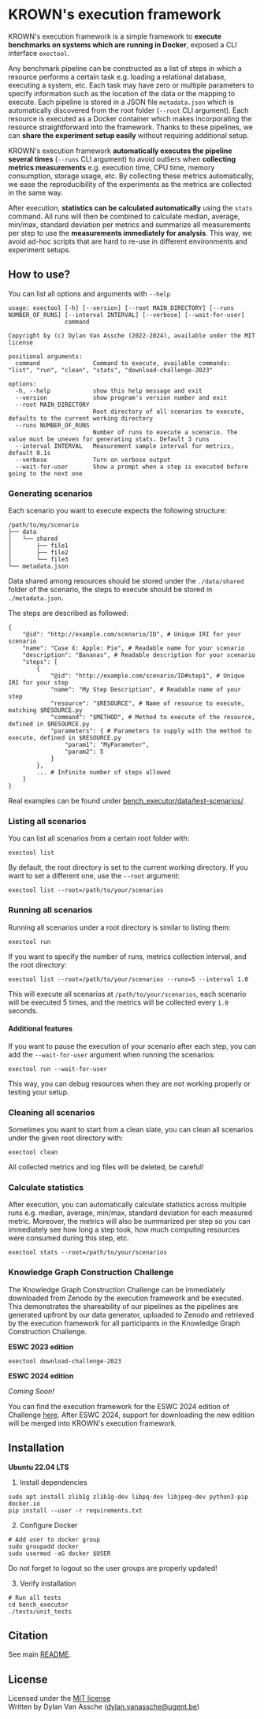 # KROWN's execution framework

KROWN's execution framework is a simple framework to **execute benchmarks
on systems which are running in Docker**, exposed a CLI interface `exectool`.

Any benchmark pipeline can be constructed as a list of steps in which a resource
performs a certain task e.g. loading a relational database, executing a system,
etc. Each task may have zero or multiple parameters to specify information such
as the location of the data or the mapping to execute. Each pipeline is stored
in a JSON file `metadata.json` which is automatically discovered from the root
folder (`--root` CLI argument). Each resource is executed as a Docker container
which makes incorporating the resource straightforward into the framework.
Thanks to these pipelines, we can **share the experiment setup easily**
without requiring additional setup.

KROWN's execution framework **automatically executes the pipeline several times**
(`--runs` CLI argument) to avoid outliers when **collecting metrics measurements**
e.g. execution time, CPU time, memory consumption, storage usage, etc.
By collecting these metrics automatically, we ease the reproducibility of the
experiments as the metrics are collected in the same way.

After execution, **statistics can be calculated automatically** using the `stats`
command. All runs will then be combined to calculate median, average, min/max,
standard deviation per metrics and summarize all measurements per step to use
the **measurements immediately for analysis**. This way, we avoid ad-hoc scripts
that are hard to re-use in different environments and experiment setups.

## How to use?

You can list all options and arguments with `--help`

```
usage: exectool [-h] [--version] [--root MAIN_DIRECTORY] [--runs NUMBER_OF_RUNS] [--interval INTERVAL] [--verbose] [--wait-for-user]
                command

Copyright by (c) Dylan Van Assche (2022-2024), available under the MIT license

positional arguments:
  command               Command to execute, available commands: "list", "run", "clean", "stats", "download-challenge-2023"

options:
  -h, --help            show this help message and exit
  --version             show program's version number and exit
  --root MAIN_DIRECTORY
                        Root directory of all scenarios to execute, defaults to the current working directory
  --runs NUMBER_OF_RUNS
                        Number of runs to execute a scenario. The value must be uneven for generating stats. Default 3 runs
  --interval INTERVAL   Measurement sample interval for metrics, default 0.1s
  --verbose             Turn on verbose output
  --wait-for-user       Show a prompt when a step is executed before going to the next one
```

### Generating scenarios

Each scenario you want to execute expects the following structure:

```
/path/to/my/scenario
├── data
│   └── shared
│       ├── file1
│       ├── file2
│       └── file3
└── metadata.json
```

Data shared among resources should be stored under the `./data/shared` folder
of the scenario, the steps to execute should be stored in `./metadata.json`.

The steps are described as followed:

```
{
    "@id": "http://example.com/scenario/ID", # Unique IRI for your scenario
    "name": "Case X: Apple: Pie", # Readable name for your scenario
    "description": "Bananas", # Readable description for your scenario
    "steps": [
        {
            "@id": "http://example.com/scenario/ID#step1", # Unique IRI for your step
            "name": "My Step Description", # Readable name of your step
            "resource": "$RESOURCE", # Name of resource to execute, matching $RESOURCE.py
            "command": "$METHOD", # Method to execute of the resource, defined in $RESOURCE.py
            "parameters": { # Parameters to supply with the method to execute, defined in $RESOURCE.py
                "param1": "MyParameter",
                "param2": 5
            }
        },
        ... # Infinite number of steps allowed
    ]
}
```

Real examples can be found under [bench_executor/data/test-scenarios/](bench_executor/data/test-scenarios/).

### Listing all scenarios

You can list all scenarios from a certain root folder with:

```
exectool list
```

By default, the root directory is set to the current working directory.
If you want to set a different one, use the `--root` argument:

```
exectool list --root=/path/to/your/scenarios
```

### Running all scenarios

Running all scenarios under a root directory is similar to listing them:

```
exectool run
```

If you want to specify the number of runs, metrics collection interval, 
and the root directory:

```
exectool list --root=/path/to/your/scenarios --runs=5 --interval 1.0
```

This will execute all scenarios at `/path/to/your/scenarios`,
each scenario will be executed 5 times,
and the metrics will be collected every `1.0` seconds.

#### Additional features

If you want to pause the execution of your scenario after each step,
you can add the `--wait-for-user` argument when running the scenarios:

```
exectool run --wait-for-user
```

This way, you can debug resources when they are not working properly or testing
your setup.

### Cleaning all scenarios

Sometimes you want to start from a clean slate, you can clean all scenarios under 
the given root directory with:

```
exectool clean
```

All collected metrics and log files will be deleted, be careful!

### Calculate statistics

After execution, you can automatically calculate statistics across multiple
runs e.g. median, average, min/max, standard deviation for each measured
metric. Moreover, the metrics will also be summarized per step so you can
immediately see how long a step took, how much computing resources
were consumed during this step, etc.

```
exectool stats --root=/path/to/your/scenarios
```

### Knowledge Graph Construction Challenge

The Knowledge Graph Construction Challenge can be immediately downloaded
from Zenodo by the execution framework and be executed. This demonstrates
the shareability of our pipelines as the pipelines are generated upfront
by our data generator, uploaded to Zenodo and retrieved
by the execution framework for all participants in
the Knowledge Graph Construction Challenge.

**ESWC 2023 edition**

```
exectool download-challenge-2023
```

**ESWC 2024 edition**

*Coming Soon!*

You can find the execution framework for the ESWC 2024 edition
of Challenge [here](https://github.com/kg-construct/challenge-tool).
After ESWC 2024, support for downloading the new edition will be merged
into KROWN's execution framework.

## Installation

**Ubuntu 22.04 LTS**

1. Install dependencies

```
sudo apt install zlib1g zlib1g-dev libpq-dev libjpeg-dev python3-pip docker.io
pip install --user -r requirements.txt
```

2. Configure Docker

```
# Add user to docker group
sudo groupadd docker
sudo usermod -aG docker $USER
```

Do not forget to logout so the user groups are properly updated!

3. Verify installation

```
# Run all tests
cd bench_executor
./tests/unit_tests
```

## Citation

See main [README](../README.md).

## License

Licensed under the [MIT license](./LICENSE)<br>
Written by Dylan Van Assche (dylan.vanassche@ugent.be)
